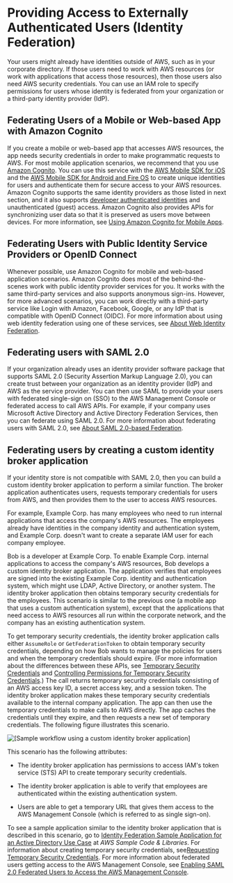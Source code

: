 # Providing Access to Externally Authenticated Users \(Identity Federation\)<a name="id_roles_common-scenarios_federated-users"></a>

Your users might already have identities outside of AWS, such as in your corporate directory\. If those users need to work with AWS resources \(or work with applications that access those resources\), then those users also need AWS security credentials\. You can use an IAM role to specify permissions for users whose identity is federated from your organization or a third\-party identity provider \(IdP\)\.

## Federating Users of a Mobile or Web\-based App with Amazon Cognito<a name="w3ab1c19c23c14c30b5"></a>

If you create a mobile or web\-based app that accesses AWS resources, the app needs security credentials in order to make programmatic requests to AWS\. For most mobile application scenarios, we recommend that you use [Amazon Cognito](https://aws.amazon.com/cognito/)\. You can use this service with the [AWS Mobile SDK for iOS](https://aws.amazon.com/sdkforios/) and the [AWS Mobile SDK for Android and Fire OS](https://aws.amazon.com/sdkforandroid/) to create unique identities for users and authenticate them for secure access to your AWS resources\. Amazon Cognito supports the same identity providers as those listed in next section, and it also supports [developer authenticated identities](http://aws.amazon.com/blogs/mobile/amazon-cognito-announcing-developer-authenticated-identities) and unauthenticated \(guest\) access\. Amazon Cognito also provides APIs for synchronizing user data so that it is preserved as users move between devices\. For more information, see [Using Amazon Cognito for Mobile Apps](id_roles_providers_oidc_cognito.md)\. 

## Federating Users with Public Identity Service Providers or OpenID Connect<a name="w3ab1c19c23c14c30b7"></a>

Whenever possible, use Amazon Cognito for mobile and web\-based application scenarios\. Amazon Cognito does most of the behind\-the\-scenes work with public identity provider services for you\. It works with the same third\-party services and also supports anonymous sign\-ins\. However, for more advanced scenarios, you can work directly with a third\-party service like Login with Amazon, Facebook, Google, or any IdP that is compatible with OpenID Connect \(OIDC\)\. For more information about using web identity federation using one of these services, see [About Web Identity Federation](id_roles_providers_oidc.md)\.

## Federating users with SAML 2\.0<a name="w3ab1c19c23c14c30b9"></a>

If your organization already uses an identity provider software package that supports SAML 2\.0 \(Security Assertion Markup Language 2\.0\), you can create trust between your organization as an identity provider \(IdP\) and AWS as the service provider\. You can then use SAML to provide your users with federated single\-sign on \(SSO\) to the AWS Management Console or federated access to call AWS APIs\. For example, if your company uses Microsoft Active Directory and Active Directory Federation Services, then you can federate using SAML 2\.0\. For more information about federating users with SAML 2\.0, see [About SAML 2\.0\-based Federation](id_roles_providers_saml.md)\.

## Federating users by creating a custom identity broker application<a name="w3ab1c19c23c14c30c11"></a>

If your identity store is not compatible with SAML 2\.0, then you can build a custom identity broker application to perform a similar function\. The broker application authenticates users, requests temporary credentials for users from AWS, and then provides them to the user to access AWS resources\. 

For example, Example Corp\. has many employees who need to run internal applications that access the company's AWS resources\. The employees already have identities in the company identity and authentication system, and Example Corp\. doesn't want to create a separate IAM user for each company employee\.

Bob is a developer at Example Corp\. To enable Example Corp\. internal applications to access the company's AWS resources, Bob develops a custom identity broker application\. The application verifies that employees are signed into the existing Example Corp\. identity and authentication system, which might use LDAP, Active Directory, or another system\. The identity broker application then obtains temporary security credentials for the employees\. This scenario is similar to the previous one \(a mobile app that uses a custom authentication system\), except that the applications that need access to AWS resources all run within the corporate network, and the company has an existing authentication system\.

To get temporary security credentials, the identity broker application calls either `AssumeRole` or `GetFederationToken` to obtain temporary security credentials, depending on how Bob wants to manage the policies for users and when the temporary credentials should expire\. \(For more information about the differences between these APIs, see [Temporary Security Credentials](id_credentials_temp.md) and [Controlling Permissions for Temporary Security Credentials](id_credentials_temp_control-access.md)\.\) The call returns temporary security credentials consisting of an AWS access key ID, a secret access key, and a session token\. The identity broker application makes these temporary security credentials available to the internal company application\. The app can then use the temporary credentials to make calls to AWS directly\. The app caches the credentials until they expire, and then requests a new set of temporary credentials\. The following figure illustrates this scenario\.

![\[Sample workflow using a custom identity broker application\]](http://alpha-docs-aws.amazon.com/IAM/latest/UserGuide/images/enterprise-authentication-with-identity-broker-application.diagram.png)

This scenario has the following attributes:

+ The identity broker application has permissions to access IAM's token service \(STS\) API to create temporary security credentials\.

+ The identity broker application is able to verify that employees are authenticated within the existing authentication system\.

+ Users are able to get a temporary URL that gives them access to the AWS Management Console \(which is referred to as single sign\-on\)\.

To see a sample application similar to the identity broker application that is described in this scenario, go to [Identity Federation Sample Application for an Active Directory Use Case](https://aws.amazon.com/code/1288653099190193) at *AWS Sample Code & Libraries*\. For information about creating temporary security credentials, see[Requesting Temporary Security Credentials](id_credentials_temp_request.md)\. For more information about federated users getting access to the AWS Management Console, see [Enabling SAML 2\.0 Federated Users to Access the AWS Management Console](id_roles_providers_enable-console-saml.md)\.